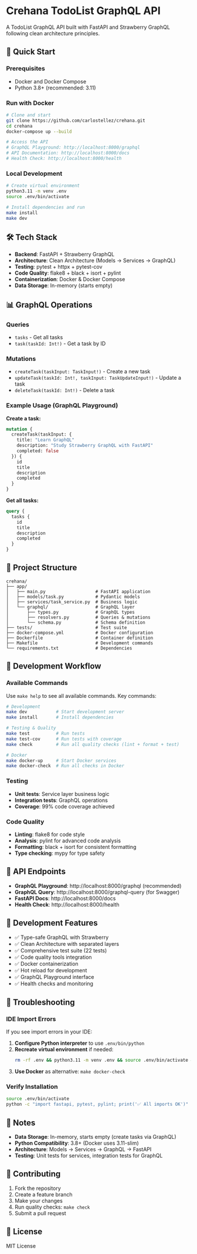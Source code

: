 # Crehana TodoList GraphQL API

A TodoList GraphQL API built with FastAPI and Strawberry GraphQL following clean architecture principles.

## 🚀 Quick Start

### Prerequisites
- Docker and Docker Compose
- Python 3.8+ (recommended: 3.11)

### Run with Docker
```bash
# Clone and start
git clone https://github.com/carlostellez/crehana.git
cd crehana
docker-compose up --build

# Access the API
# GraphQL Playground: http://localhost:8000/graphql
# API Documentation: http://localhost:8000/docs
# Health Check: http://localhost:8000/health
```

### Local Development
```bash
# Create virtual environment
python3.11 -m venv .env
source .env/bin/activate

# Install dependencies and run
make install
make dev
```

## 🛠️ Tech Stack

- **Backend**: FastAPI + Strawberry GraphQL
- **Architecture**: Clean Architecture (Models → Services → GraphQL)
- **Testing**: pytest + httpx + pytest-cov
- **Code Quality**: flake8 + black + isort + pylint
- **Containerization**: Docker & Docker Compose
- **Data Storage**: In-memory (starts empty)

## 📊 GraphQL Operations

### Queries
- `tasks` - Get all tasks
- `task(taskId: Int!)` - Get a task by ID

### Mutations
- `createTask(taskInput: TaskInput!)` - Create a new task
- `updateTask(taskId: Int!, taskInput: TaskUpdateInput!)` - Update a task
- `deleteTask(taskId: Int!)` - Delete a task

### Example Usage (GraphQL Playground)

**Create a task:**
```graphql
mutation {
  createTask(taskInput: {
    title: "Learn GraphQL"
    description: "Study Strawberry GraphQL with FastAPI"
    completed: false
  }) {
    id
    title
    description
    completed
  }
}
```

**Get all tasks:**
```graphql
query {
  tasks {
    id
    title
    description
    completed
  }
}
```

## 📁 Project Structure

```
crehana/
├── app/
│   ├── main.py                   # FastAPI application
│   ├── models/task.py            # Pydantic models
│   ├── services/task_service.py  # Business logic
│   └── graphql/                  # GraphQL layer
│       ├── types.py              # GraphQL types
│       ├── resolvers.py          # Queries & mutations
│       └── schema.py             # Schema definition
├── tests/                        # Test suite
├── docker-compose.yml            # Docker configuration
├── Dockerfile                    # Container definition
├── Makefile                      # Development commands
└── requirements.txt              # Dependencies
```

## 🧪 Development Workflow

### Available Commands
Use `make help` to see all available commands. Key commands:

```bash
# Development
make dev           # Start development server
make install       # Install dependencies

# Testing & Quality
make test          # Run tests
make test-cov      # Run tests with coverage
make check         # Run all quality checks (lint + format + test)

# Docker
make docker-up     # Start Docker services
make docker-check  # Run all checks in Docker
```

### Testing
- **Unit tests**: Service layer business logic
- **Integration tests**: GraphQL operations
- **Coverage**: 99% code coverage achieved

### Code Quality
- **Linting**: flake8 for code style
- **Analysis**: pylint for advanced code analysis  
- **Formatting**: black + isort for consistent formatting
- **Type checking**: mypy for type safety

## 🎯 API Endpoints

- **GraphQL Playground**: http://localhost:8000/graphql (recommended)
- **GraphQL Query**: http://localhost:8000/graphql-query (for Swagger)
- **FastAPI Docs**: http://localhost:8000/docs
- **Health Check**: http://localhost:8000/health

## 🔧 Development Features

- ✅ Type-safe GraphQL with Strawberry
- ✅ Clean Architecture with separated layers
- ✅ Comprehensive test suite (22 tests)
- ✅ Code quality tools integration
- ✅ Docker containerization
- ✅ Hot reload for development
- ✅ GraphQL Playground interface
- ✅ Health checks and monitoring

## 🔧 Troubleshooting

### IDE Import Errors
If you see import errors in your IDE:

1. **Configure Python interpreter** to use `.env/bin/python`
2. **Recreate virtual environment** if needed:
   ```bash
   rm -rf .env && python3.11 -m venv .env && source .env/bin/activate && make install
   ```
3. **Use Docker** as alternative: `make docker-check`

### Verify Installation
```bash
source .env/bin/activate
python -c "import fastapi, pytest, pylint; print('✅ All imports OK')"
```

## 📝 Notes

- **Data Storage**: In-memory, starts empty (create tasks via GraphQL)
- **Python Compatibility**: 3.8+ (Docker uses 3.11-slim)
- **Architecture**: Models → Services → GraphQL → FastAPI
- **Testing**: Unit tests for services, integration tests for GraphQL

## 🤝 Contributing

1. Fork the repository
2. Create a feature branch
3. Make your changes
4. Run quality checks: `make check`
5. Submit a pull request

## 📄 License

MIT License